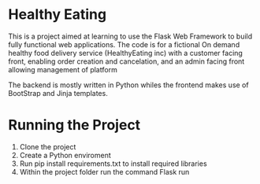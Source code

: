 # Healthy Eating
This is a project aimed at learning to use the Flask Web Framework to build fully functional web applications. The code is for a fictional On demand healthy food delivery service (HealthyEating inc) with a customer facing front, enabling order creation and cancelation, and an admin facing front allowing management of platform

The backend is mostly written in Python whiles the frontend makes use of BootStrap and Jinja templates.

# Running the Project
1. Clone the project 
2. Create a Python enviroment
3. Run pip install requirements.txt to install required libraries
4. Within the project folder run the command Flask run 
